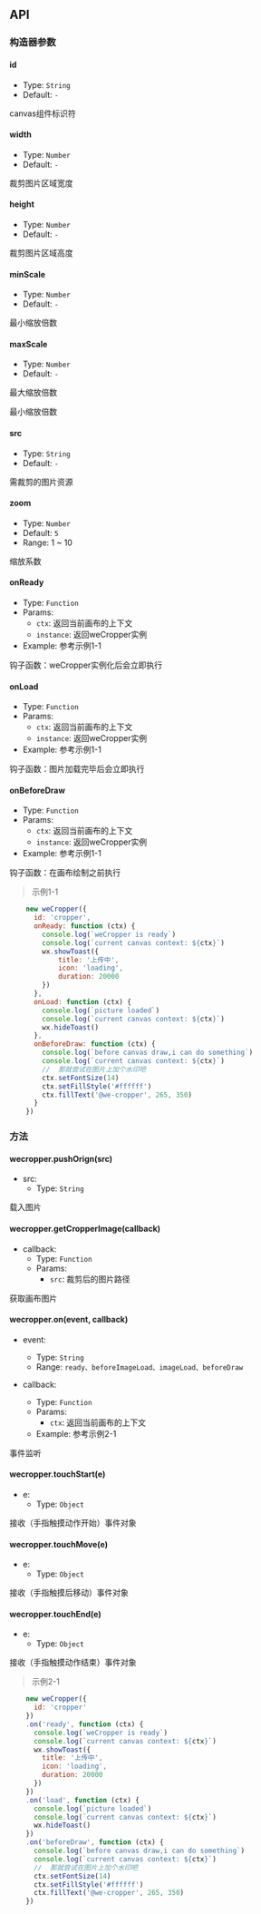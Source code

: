 ## API

### 构造器参数

#### id

- Type: `String`
- Default: `-`

canvas组件标识符

#### width

- Type: `Number`
- Default: `-`

裁剪图片区域宽度

#### height

- Type: `Number`
- Default: `-`

裁剪图片区域高度

#### minScale

- Type: `Number`
- Default: `-`

最小缩放倍数

#### maxScale

- Type: `Number`
- Default: `-`

最大缩放倍数

最小缩放倍数

#### src

- Type: `String`
- Default: `-`

需裁剪的图片资源

#### zoom

- Type: `Number`
- Default: `5`
- Range: 1 ~ 10

缩放系数

#### onReady

- Type: `Function`
- Params:
    - `ctx`: 返回当前画布的上下文
    - `instance`: 返回weCropper实例
- Example: 参考示例1-1

钩子函数：weCropper实例化后会立即执行

#### onLoad

- Type: `Function`
- Params:
    - `ctx`: 返回当前画布的上下文
    - `instance`: 返回weCropper实例
- Example: 参考示例1-1

钩子函数：图片加载完毕后会立即执行

#### onBeforeDraw

- Type: `Function`
- Params:
    - `ctx`: 返回当前画布的上下文
    - `instance`: 返回weCropper实例
- Example: 参考示例1-1

钩子函数：在画布绘制之前执行

> 示例1-1

```javascript
    new weCropper({
      id: 'cropper',
      onReady: function (ctx) {
      	console.log(`weCropper is ready`)
      	console.log(`current canvas context: ${ctx}`)
      	wx.showToast({
      		title: '上传中',
            icon: 'loading',
            duration: 20000
      	})
      },
      onLoad: function (ctx) {
      	console.log(`picture loaded`)
        console.log(`current canvas context: ${ctx}`)
        wx.hideToast()
      },
      onBeforeDraw: function (ctx) {
      	console.log(`before canvas draw,i can do something`)
      	console.log(`current canvas context: ${ctx}`)
      	//  那就尝试在图片上加个水印吧
        ctx.setFontSize(14)
        ctx.setFillStyle('#ffffff')
        ctx.fillText('@we-cropper', 265, 350)
      }
    })

```



### 方法

#### wecropper.pushOrign(src)

- src:
    - Type: `String`

载入图片

#### wecropper.getCropperImage(callback)

- callback:
    - Type: `Function`
    - Params:
        - `src`: 裁剪后的图片路径
        
获取画布图片
        
#### wecropper.on(event, callback)

- event:
    - Type: `String`
    - Range: `ready、beforeImageLoad、imageLoad、beforeDraw`
    
- callback:
    - Type: `Function`
    - Params:
        - `ctx`: 返回当前画布的上下文
    - Example: 参考示例2-1
    
事件监听

#### wecropper.touchStart(e)

- e:
    - Type: `Object`

接收（手指触摸动作开始）事件对象

#### wecropper.touchMove(e)

- e:
    - Type: `Object`

接收（手指触摸后移动）事件对象

#### wecropper.touchEnd(e)

- e:
    - Type: `Object`

接收（手指触摸动作结束）事件对象


> 示例2-1

```javascript
    new weCropper({
      id: 'cropper'
    })
    .on('ready', function (ctx) {
      console.log(`weCropper is ready`)
      console.log(`current canvas context: ${ctx}`)
      wx.showToast({
        title: '上传中',
        icon: 'loading',
        duration: 20000
      })
    })
    .on('load', function (ctx) {
      console.log(`picture loaded`)
      console.log(`current canvas context: ${ctx}`)
      wx.hideToast()
    })
    .on('beforeDraw', function (ctx) {
      console.log(`before canvas draw,i can do something`)
      console.log(`current canvas context: ${ctx}`)
      //  那就尝试在图片上加个水印吧
      ctx.setFontSize(14)
      ctx.setFillStyle('#ffffff')
      ctx.fillText('@we-cropper', 265, 350)
    })

```

